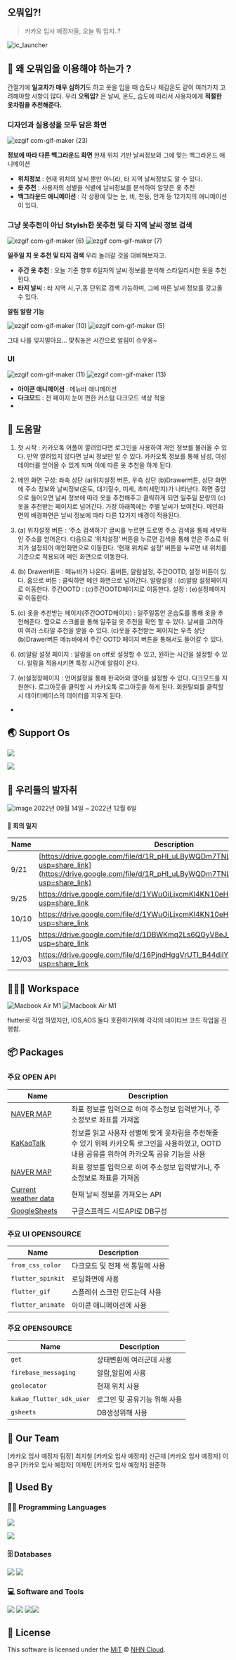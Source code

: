 
##  오뭐입?!

> 카카오 입사 예정자들, 오늘 뭐 입지..?
> 
![ic_launcher](https://user-images.githubusercontent.com/114370871/206489602-917711d7-afe4-4a96-a28c-6d53d94b042e.png)




## 🤖 왜 오뭐입을 이용해야 하는가 ?

간절기에 **일교차가 매우 심하기**도 하고 옷을 입을 때 습도나 체감온도 같이 여러가지 고려해야할 사항이 많다. 우리 **오뭐입?** 은 날씨, 온도, 습도에 따라서 사용자에게 **적절한 옷차림을 추천해준다.**

### 디자인과 실용성을 모두 담은 화면

![ezgif com-gif-maker (23)](https://user-images.githubusercontent.com/114370871/206484108-ad0bd299-20a3-445b-9f45-58da32a6d62c.gif)

**정보에 따라 다른 백그라운드 화면**
현재 위치 기반 날씨정보와 그에 맞는 백그라운드 애니메이션

* **위치정보** : 현재 위치의 날씨 뿐만 아니라, 타 지역 날씨정보도 알 수 있다.
* **옷 추천** : 사용자의 성별을 식별에 날씨정보를 분석하여 알맞은 옷 추천
* **백그라운드 애니메이션** : 각 상황에 맞는 눈, 비, 천둥, 안개 등 12가지의 애니메이션이 있다.
### 그냥 옷추천이 아닌 Stylsh한 옷추천 및 타 지역 날씨 정보 검색

![ezgif com-gif-maker (6)](https://user-images.githubusercontent.com/114370871/206484924-2ad2ea3e-faf6-47bf-8478-430dc448506c.gif)
![ezgif com-gif-maker (7)](https://user-images.githubusercontent.com/114370871/206484690-21addafa-6a2c-4ba3-9579-41a9c6a23a5e.gif)



**일주일 치 옷 추천 및 타지 검색**
우리 놀러갈 것을 대비해보자고.
* **주간 옷 추천** : 오늘 기준 향후 6일자의 날씨 정보를 분석해 스타일리시한 옷을 추천한다.
* **타지 날씨** : 타 지역 시,구,동 단위로 검색 가능하며, 그에 따른 날씨 정보를 갖고올 수 있다.

**알림 알람 기능**

![ezgif com-gif-maker (10)](https://user-images.githubusercontent.com/114370871/206486887-8dfb68e5-d9fe-4a9d-8de2-d45e2083db11.gif)
![ezgif com-gif-maker (5)](https://user-images.githubusercontent.com/114370871/206487064-77762e66-60e4-4207-ba03-b7ae02d31b48.gif)

그대 나를 잊지말아요...
맞춰놓은 시간으로 알림이 슈우웅~


### UI

![ezgif com-gif-maker (11)](https://user-images.githubusercontent.com/114370871/206485630-1b8ce7b5-8cc5-469b-82dd-d03bc54509b5.gif)
![ezgif com-gif-maker (13)](https://user-images.githubusercontent.com/114370871/206485874-4aeba639-6d46-4d2f-b314-7f3d1a019606.gif)

* **아이콘 애니메이션** : 메뉴바 애니메이션
* **다크모드** : 전 페이지 눈이 편한 커스텀 다크모드 색상 적용
* 
## 🎨 도움말

1.  첫 시작 : 카카오톡 어플이 깔려있다면 로그인을 사용하여 개인 정보를 불러올 수 있다. 만약 깔려있지 않다면 날씨 정보만 알 수 있다. 카카오톡 정보를 통해 남성, 여성 데이터를 얻어올 수 있게 되며 이에 따른 옷 추천을 하게 된다.
    
2.  메인 화면 구성: 좌측 상단 (a)위치설정 버튼, 우측 상단 (b)Drawer버튼, 상단 화면에 주소 정보와 날씨정보(온도, 대기질수, 미세, 초미세먼지)가 나타난다. 화면 중앙으로 들어오면 날씨 정보에 따라 옷을 추천해주고 클릭하게 되면 일주일 분량의 (c)옷을 추천받는 페이지로 넘어간다. 가장 아래쪽에는 주별 날씨가 보여진다. 메인화면의 배경화면은 날씨 정보에 따라 다른 12가지 배경이 적용된다.
    
3.  (a) 위치설정 버튼 : ‘주소 검색하기’ 글씨를 누르면 도로명 주소 검색을 통해 세부적인 주소를 얻어온다. 다음으로 ‘위치설정’ 버튼을 누르면 검색을 통해 얻은 주소로 위치가 설정되어 메인화면으로 이동한다. ‘현재 위치로 설정’ 버튼을 누르면 내 위치를 기준으로 적용되어 메인 화면으로 이동한다.
    
4.  (b) Drawer버튼 : 메뉴바가 나온다. 홈버튼, 알람설정, 주간OOTD, 설정 버튼이 있다. 홈으로 버튼 : 클릭하면 메인 화면으로 넘어간다. 알람설정 : (d)알람 설정페이지로 이동한다. 주간OOTD : (c)주간OOTD페이지로 이동한다. 설정 : (e)설정페이지로 이동한다.
    
5.  (c) 옷을 추천받는 페이지(주간OOTD페이지) : 일주일동안 온습도를 통해 옷을 추천해준다. 옆으로 스크롤을 통해 일주일 옷 추천을 확인 할 수 있다. 날씨를 고려하여 여러 스타일 추천을 받을 수 있다. (c)옷을 추천받는 페이지는 우측 상단 (b)Drawer버튼 메뉴바에서 주간 OOTD 페이지 버튼을 통해서도 들어갈 수 있다.
    
6.  (d)알람 설정 페이지 : 알람을 on off로 설정할 수 있고, 원하는 시간을 설정할 수 있다. 알람을 적용시키면 특정 시간에 알림이 온다.
    
7.  (e)설정창페이지 : 언어설정을 통해 한국어와 영어를 설정할 수 있다. 다크모드를 지원한다. 로그아웃을 클릭할 시 카카오톡 로그아웃을 하게 된다. 회원탈퇴를 클릭할 시 데이터베이스의 데이터를 지우게 된다.
* 
## 🌏  Support Os 
<p>  <img src="https://img.shields.io/badge/Ios-1F1F1F?style=flat-square&logo=&logoColor=white"/>  </p>

<img src="https://img.shields.io/badge/Android-03EF62?style=flat-square&logo=Android&logoColor=white">






## 🐾  우리들의 발자취

![image](https://user-images.githubusercontent.com/114370871/206493394-ada1644d-4667-4c93-b29f-57c912d02069.png)
2022년 09월 14일 ~ 2022년 12월 6일
#### 💬 회의 일지
| Name | Description |
| --- | --- |
| 9/21  | [https://drive.google.com/file/d/1R_pHI_uLByWQDm7TNLmBx3bMZl9fksrh/view?usp=share_link](https://drive.google.com/file/d/1R_pHI_uLByWQDm7TNLmBx3bMZl9fksrh/view?usp=share_link)|
| 9/25  | https://drive.google.com/file/d/1YWuOiLjxcmKl4KN10eHR3ixIMmd883qi/view?usp=share_link|
| 10/10  | https://drive.google.com/file/d/1YWuOiLjxcmKl4KN10eHR3ixIMmd883qi/view?usp=share_link|
| 11/05  | https://drive.google.com/file/d/1DBWKmq2Ls6QGyV8eJ_tMIjyIGNa9ZMkC/view?usp=share_link
| 12/03  | https://drive.google.com/file/d/16PjndHggVrUTI_B44diIYVI9XwrhlWWr/view?usp=share_link



## 👨🏽‍💻 Workspace
<img alt="Macbook Air M1" src="https://img.shields.io/badge/Apple-MacBook_PRO_-999999?style=for-the-badge&logo=apple&logoColor=white"> <img alt="Macbook Air M1" src="https://img.shields.io/badge/Windows-111111?style=for-the-badge&logo=Windows&logoColor=0078D6">

flutter로 작업 하였지만, IOS,AOS 둘다 호환하기위해 각각의 네이티브 코드 작업을 진행함.




## 📦 Packages

### 주요 OPEN API

| Name | Description |
| --- | --- |
| [NAVER  MAP ](https://github.com/nhn/tui.editor/tree/master/apps/editor) | 좌표 정보를 입력으로 하여 주소정보 입력받거나, 주소정보로 좌표를 가져옴|
| [KaKaoTalk ](https://github.com/nhn/tui.editor/tree/master/apps/editor) | 정보를 읽고 사용자 성별에 맞게 옷차림을 추천해줄 수 있기 위해 카카오톡 로그인을 사용하였고, OOTD 내용 공유를 위하여 카카오톡 공유 기능을 사용|
| [NAVER  MAP ](https://github.com/nhn/tui.editor/tree/master/apps/editor) | 좌표 정보를 입력으로 하여 주소정보 입력받거나, 주소정보로 좌표를 가져옴|
| [Current weather data](https://openweathermap.org/current) |현재 날씨 정보를 가져오는 API|
[GoogleSheets](https://developers.google.com/sheets/api) |구글스프레드 시트API로 DB구성|

### 주요 UI OPENSOURCE

| Name | Description |
| --- | --- |
| `from_css_color` |  다크모드 및 전체 색 통일에 사용 |
| `flutter_spinkit` |  로딩화면에 사용 |
| `flutter_gif` |  스플레쉬 스크린 만드는데 사용 |
| `flutter_animate` |  아이콘 애니메이션에 사용 |
### 주요 OPENSOURCE

| Name | Description |
| --- | --- |
| `get` |  상태변환에 여러군데 사용 |
| `firebase_messaging` |  알람,알림에 사용 |
| `geolocator` |  현재 위치 사용 |
| `kakao_flutter_sdk_user` |  로그인 및 공유기능 위해 사용 |
| `gsheets` |  DB생성위해 사용 |

## 🍞 Our Team

[카카오 입사 예정자 팀장] 최지철
[카카오 입사 예정자] 신근재
[카카오 입사 예정자] 이용구
[카카오 입사 예정자] 이재민
[카카오 입사 예정자] 원준하

## 🚀 Used By

### 👨‍💻 Programming Languages
<p>  <img src="https://img.shields.io/badge/Swift-F05138?style=flat-square&logo=Swift&logoColor=white"/>  </p>
<p>  <img src="https://img.shields.io/badge/Dart-0175C2?style=flat-square&logo=Dart&logoColor=white"/>  </p>


### 🗄️ Databases

<img src="https://img.shields.io/badge/Google Sheets-68BC71?style=for-the-badge&logo=Google Sheets&logoColor=34A853"> <img src="https://img.shields.io/badge/Firebase-FF6550?style=for-the-badge&logo=Firebase&logoColor=FFCA28">

### 💻 Software and Tools

<img src="https://img.shields.io/badge/Adobe Photoshop-0B2C4A?style=for-the-badge&logo=Adobe Photoshop&logoColor=31A8FF"> <img src="https://img.shields.io/badge/Adobe Illustrator-C70D2C?style=for-the-badge&logo=Adobe Illustrator&logoColor=FF9A00"> <img src="https://img.shields.io/badge/Android Studio-blac?style=for-the-badge&logo=Android Studio&logoColor=white"><img src="https://img.shields.io/badge/Flutter-02569B?style=for-the-badge&logo=Flutter&logoColor=white">

## 📜 License

This software is licensed under the [MIT](https://github.com/nhn/tui.editor/blob/master/LICENSE) © [NHN Cloud](https://github.com/nhn).
